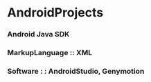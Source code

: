 # AndroidProjects
### Android Java SDK
### MarkupLanguage :: XML
### Software : : AndroidStudio, Genymotion
